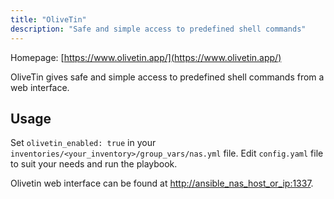 ```yaml
---
title: "OliveTin"
description: "Safe and simple access to predefined shell commands"
---
```


Homepage: [https://www.olivetin.app/](https://www.olivetin.app/)

OliveTin gives safe and simple access to predefined shell commands from a web interface.

## Usage

Set `olivetin_enabled: true` in your `inventories/<your_inventory>/group_vars/nas.yml` file. Edit `config.yaml` file to suit your needs and run the playbook.

Olivetin web interface can be found at [http://ansible_nas_host_or_ip:1337](http://ansible_nas_host_or_ip:1337).
